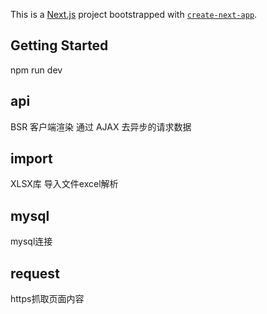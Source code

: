 This is a [Next.js](https://nextjs.org/) project bootstrapped with [`create-next-app`](https://github.com/vercel/next.js/tree/canary/packages/create-next-app).

## Getting Started

npm run dev

## api
BSR 客户端渲染
通过 AJAX 去异步的请求数据

## import
XLSX库
导入文件excel解析

## mysql
mysql连接

## request
https抓取页面内容

